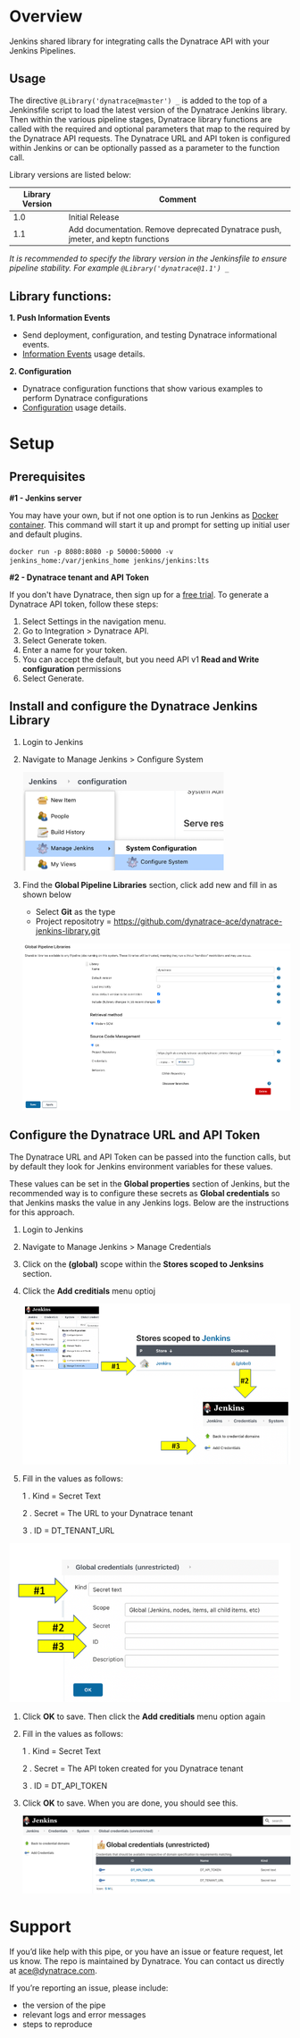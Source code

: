 # Overview

Jenkins shared library for integrating calls the Dynatrace API with your Jenkins Pipelines.

## Usage

The directive `@Library('dynatrace@master') _` is added to the top of a Jenkinsfile script to load the latest version of the Dynatrace Jenkins library. Then within the various pipeline stages, Dynatrace library functions are called with the required and optional parameters that map to the required by the Dynatrace API requests.  The Dynatrace URL and API token is configured within Jenkins or can be optionally passed as a parameter to the function call. 

Library versions are listed below:  

| Library Version | Comment |
| --------------- | ------- |
| 1.0 | Initial Release |
| 1.1 | Add documentation. Remove deprecated Dynatrace push, jmeter, and keptn functions |

*It is recommended to specify the library version in the Jenkinsfile to ensure pipeline stability. For example `@Library('dynatrace@1.1') _`*

## Library functions:

**1. Push Information Events** 
  * Send deployment, configuration, and testing Dynatrace informational events. 
  * [Information Events](PUSHEVENTS.md) usage details.

**2. Configuration** 
  * Dynatrace configuration functions that show various examples to perform Dynatrace configurations
  * [Configuration](CONFIGURATION.md) usage details.

# Setup

## Prerequisites

**#1 - Jenkins server**  

You may have your own, but if not one option is to run Jenkins as [Docker container](https://github.com/jenkinsci/docker/blob/master/README.md).  This command will start it up and prompt for setting up initial user and default plugins.
```
docker run -p 8080:8080 -p 50000:50000 -v jenkins_home:/var/jenkins_home jenkins/jenkins:lts
```

**#2 - Dynatrace tenant and API Token**

If you don't have Dynatrace, then sign up for a [free trial](https://www.dynatrace.comc/trial). To generate a Dynatrace API token, follow these steps:

1. Select Settings in the navigation menu.
1. Go to Integration > Dynatrace API.
1. Select Generate token.
1. Enter a name for your token.
1. You can accept the default, but you need API v1 **Read and Write configuration** permissions 
1. Select Generate.

## Install and configure the Dynatrace Jenkins Library

1. Login to Jenkins 
1. Navigate to Manage Jenkins > Configure System

    ![](./images/config-menu.png)

1. Find the **Global Pipeline Libraries** section, click add new and fill in as shown below

    * Select **Git** as the type
    * Project repositotry = https://github.com/dynatrace-ace/dynatrace-jenkins-library.git

    ![](./images/config-lib.png)

## Configure the Dynatrace URL and API Token

The Dynatrace URL and API Token can be passed into the function calls, but by default they look for Jenkins environment variables for these values. 

These values can be set in the **Global properties** section of Jenkins, but the recommended way is to configure these secrets as **Global credentials** so that Jenkins masks the value in any Jenkins logs.  Below are the instructions for this approach. 

1. Login to Jenkins 
1. Navigate to Manage Jenkins > Manage Credentials
1. Click on the **(global)** scope within the **Stores scoped to Jenksins** section.
1. Click the **Add creditials** menu optioj

    ![](./images/creds-menu.png)

1. Fill in the values as follows:

    1 . Kind = Secret Text

    2 . Secret = The URL to your Dynatrace tenant
    
    3 . ID = DT_TENANT_URL
  
  ![](./images/creds-secret.png)

1. Click **OK** to save. Then click the **Add creditials** menu option again
1. Fill in the values as follows:

    1 . Kind = Secret Text

    2 . Secret = The API token created for you Dynatrace tenant

    3 . ID = DT_API_TOKEN

1. Click **OK** to save. When you are done, you should see this.

    ![](./images/creds-list.png)

# Support

If you’d like help with this pipe, or you have an issue or feature request, let us know. The repo is maintained by Dynatrace. You can contact us directly at ace@dynatrace.com.

If you’re reporting an issue, please include:

* the version of the pipe
* relevant logs and error messages
* steps to reproduce
